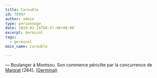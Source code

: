 ```yaml
---
title: Carouble
id: 76997
author: admin
type: personnage
date: 2010-02-16T08:57:08+00:00
excerpt: Germinal
tags:
  - germinal
main_name: Carouble

---
```

— Boulanger à Montsou. Son commerce périclite par la concurrence de [Maigrat][1]<a></a> [284]. [(Germinal)][2]

 [1]: /personnage/maigrat/
 [2]: /romans/germinal/